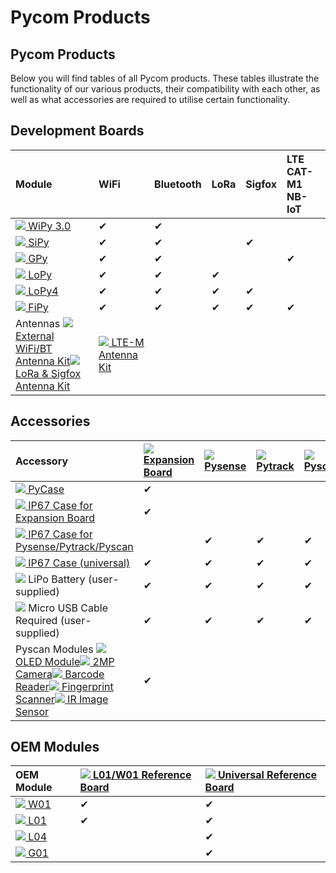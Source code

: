 # Pycom Products

## Pycom Products

Below you will find tables of all Pycom products. These tables illustrate the functionality of our various products, their compatibility with each other, as well as what accessories are required to utilise certain functionality.

## Development Boards

| Module | WiFi | Bluetooth | LoRa | Sigfox | LTE CAT-M1   NB-IoT |
| :--- | :--- | :--- | :--- | :--- | :--- |
| [![](../.gitbook/assets/wipy2.png)  WiPy 3.0](../product-info/development/wipy3.md) | ✔ | ✔ |  |  |  |
| [![](../.gitbook/assets/sipy%20%281%29.png)  SiPy](../product-info/development/sipy.md) | ✔ | ✔ |  | ✔ |  |
| [![](../.gitbook/assets/gpy.png)  GPy](../product-info/development/gpy.md) | ✔ | ✔ |  |  | ✔ |
| [![](../.gitbook/assets/lopy.png)  LoPy](../product-info/development/lopy.md) | ✔ | ✔ | ✔ |  |  |
| [![](../.gitbook/assets/lopy4%20%282%29.png)  LoPy4](../product-info/development/lopy4.md) | ✔ | ✔ | ✔ | ✔ |  |
| [![](../.gitbook/assets/fipy%20%282%29.png)  FiPy](../product-info/development/fipy.md) | ✔ | ✔ | ✔ | ✔ | ✔ |
| Antennas [![](../.gitbook/assets/wifi_ant.png)  External WiFi/BT   Antenna Kit](https://pycom.io/product/external-wifi-antenna/)[![](../.gitbook/assets/lora_ant.png)  LoRa & Sigfox   Antenna Kit](https://pycom.io/product/lora-antenna-kit/) | [![](../.gitbook/assets/lte_ant.png)  LTE-M   Antenna Kit](https://pycom.io/product/lte-m-antenna-kit/) |  |  |  |  |

## Accessories

| Accessory | [![](../.gitbook/assets/expansion3.png)  Expansion Board](../product-info/boards/expansion3.md) | [![](../.gitbook/assets/pysense_new.png)  Pysense](../product-info/boards/pysense.md) | [![](../.gitbook/assets/pytrack_new.png)  Pytrack](../product-info/boards/pytrack.md) | [![](../.gitbook/assets/pyscan.png)  Pyscan](../product-info/boards/pyscan.md) |
| :--- | :--- | :--- | :--- | :--- |
| [![](../.gitbook/assets/pycase.png)  PyCase](https://pycom.io/product/pycase/) | ✔ |  |  |  |
| [![](../.gitbook/assets/ip67_case_exp.png)  IP67 Case for   Expansion Board](https://pycom.io/product/ip67-expansion-board-case/) | ✔ |  |  |  |
| [![](../.gitbook/assets/ip67_case_py.png)  IP67 Case for   Pysense/Pytrack/Pyscan](https://pycom.io/product/ip67-case/) |  | ✔ | ✔ | ✔ |
| [![](../.gitbook/assets/ip67_case.png)  IP67 Case   \(universal\)](https://pycom.io/product/universal-ip67-case/) | ✔ | ✔ | ✔ | ✔ |
| ![](../.gitbook/assets/lipo.jpg)  LiPo Battery   \(user-supplied\) | ✔ | ✔ | ✔ | ✔ |
| ![](../.gitbook/assets/microusb.png)  Micro USB Cable   Required   \(user-supplied\) | ✔ | ✔ | ✔ | ✔ |
| Pyscan Modules [![](../.gitbook/assets/oled.png)  OLED Module](https://pycom.io/product/oled-screen/)[![](../.gitbook/assets/2mp.png)  2MP Camera](https://pycom.io/product/2mp-camera/)[![](../.gitbook/assets/barcode.png)  Barcode Reader](https://pycom.io/product/barcode-reader)[![](../.gitbook/assets/fingerprint.png)  Fingerprint  Scanner](https://pycom.io/product/fingerprint-scanner/)[![](../.gitbook/assets/ir.png)  IR Image Sensor](https://pycom.io/product/infared-image-sensor/) | ✔ |  |  |  |

## OEM Modules

| OEM Module | [![](../.gitbook/assets/oem_l01_ref.png)  L01/W01 Reference Board](../product-info/oem/l01_reference.md) | [![](../.gitbook/assets/oem_universal_ref.png)  Universal Reference Board](../product-info/oem/universal_reference.md) |
| :--- | :--- | :--- |
| [![](../.gitbook/assets/w01%20%281%29.png)  W01](../product-info/oem/w01.md) | ✔ | ✔ |
| [![](../.gitbook/assets/l01.png)  L01](../product-info/oem/l01.md) | ✔ | ✔ |
| [![](../.gitbook/assets/l04.png)  L04](../product-info/oem/l04.md) |  | ✔ |
| [![](../.gitbook/assets/g01.png)  G01](../product-info/oem/g01.md) |  | ✔ |

